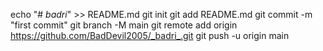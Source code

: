 echo "# _badri_" >> README.md
git init
git add README.md
git commit -m "first commit"
git branch -M main
git remote add origin https://github.com/BadDevil2005/_badri_.git
git push -u origin main
